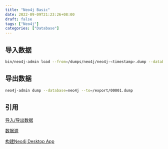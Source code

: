 ```yaml
---
title: "Neo4j Basic"
date: 2022-09-09T21:23:26+08:00
draft: false
tags: ["Neo4j"]
categories: ["Database"]
---
```


## 导入数据

```bash
bin/neo4j-admin load --from=/dumps/neo4j/neo4j-<timestamp>.dump --database=neo4j --force

```

## 导出数据

```bash
neo4j-admin dump --database=neo4j --to=/export/00001.dump
```

## 引用

[导入/导出数据](https://neo4j.com/docs/operations-manual/current/backup-restore/restore-dump/)

[数据源](https://github.com/neo4j-graph-examples)

[构建Neo4j Desktop App](https://neo4j.com/developer/graph-apps/building-a-graph-app/)
